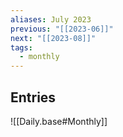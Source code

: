 ```yaml
---
aliases: July 2023
previous: "[[2023-06]]"
next: "[[2023-08]]"
tags: 
  - monthly
---
```

## Entries

![[Daily.base#Monthly]]
